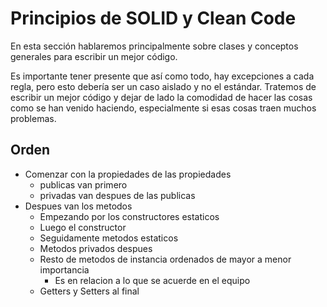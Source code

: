 # Principios de SOLID y Clean Code

En esta sección hablaremos principalmente sobre clases y conceptos generales para escribir un mejor código.

Es importante tener presente que así como todo, hay excepciones a cada regla, pero esto debería ser un caso aislado y no el estándar. Tratemos de escribir un mejor código y dejar de lado la comodidad de hacer las cosas como se han venido haciendo, especialmente si esas cosas traen muchos problemas.

## Orden 
 - Comenzar con la propiedades de las propiedades
    - publicas van primero
    - privadas van despues de las publicas
 - Despues van los metodos
    - Empezando por los constructores estaticos
    - Luego el constructor
    - Seguidamente metodos estaticos
    - Metodos privados despues
    - Resto de metodos de instancia ordenados de mayor a menor importancia
        - Es en relacion a lo que se acuerde en el equipo
    - Getters y Setters al final